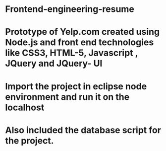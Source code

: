 # Frontend-engineering-resume
# Prototype of Yelp.com created using Node.js and front end technologies like CSS3, HTML-5, Javascript , JQuery and JQuery- UI

# Import the project in eclipse node environment and run it on the localhost

# Also included the database script for the project.
